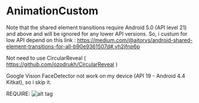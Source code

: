 # AnimationCustom

Note that the shared element transitions require Android 5.0 (API level 21) and above and will be ignored for any lower API versions. So, i custum for low API depend on this link : https://medium.com/@aitorvs/android-shared-element-transitions-for-all-b90e9361507d#.yh2jfnp6p

Not need to use CircularReveal ( https://github.com/ozodrukh/CircularReveal )

Google Vision FaceDetector not work on my device (API 19 - Android 4.4 Kitkat), so i skip it.

REQUIRE:
![alt tag](https://github.com/hoangtubatu/AnimationCustom/blob/master/document/animation_src.gif)
